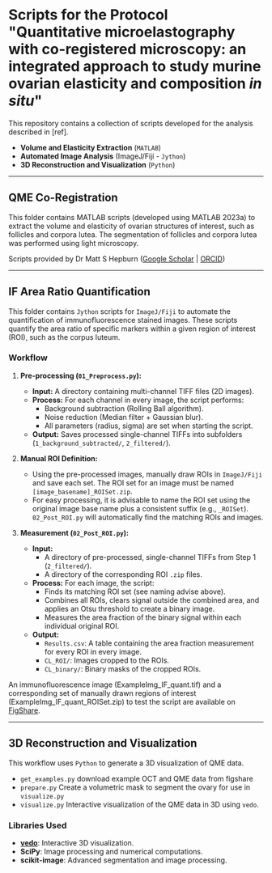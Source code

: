 # Scripts for the Protocol "Quantitative microelastography with co-registered microscopy: an integrated approach to study murine ovarian elasticity and composition *in situ*"

This repository contains a collection of scripts developed for the analysis described in [ref].  

- **Volume and Elasticity Extraction** (`MATLAB`)  
- **Automated Image Analysis** (ImageJ/Fiji - `Jython`)  
- **3D Reconstruction and Visualization** (`Python`)  

---

## QME Co-Registration  
This folder contains MATLAB scripts (developed using MATLAB 2023a) to extract the volume and elasticity of ovarian structures of interest, such as follicles and corpora lutea. The segmentation of follicles and corpora lutea was performed using light microscopy.  

Scripts provided by Dr Matt S Hepburn ([Google Scholar](https://scholar.google.com/citations?user=JVlWwAEAAAAJ&hl=en) | [ORCID](https://orcid.org/0000-0001-5953-4478))

---

## IF Area Ratio Quantification
This folder contains `Jython` scripts for `ImageJ/Fiji` to automate the quantification of immunofluorescence stained images. These scripts quantify the area ratio of specific markers within a given region of interest (ROI), such as the corpus luteum.


### Workflow

1. **Pre-processing (`01_Preprocess.py`):**
    * **Input:** A directory containing multi-channel TIFF files (2D images).
    * **Process:** For each channel in every image, the script performs:
        * Background subtraction (Rolling Ball algorithm).
        * Noise reduction (Median filter + Gaussian blur).
        * All parameters (radius, sigma) are set when starting the script.
    * **Output:** Saves processed single-channel TIFFs into subfolders (`1_background_subtracted/`, `2_filtered/`).

2. **Manual ROI Definition:**
    * Using the pre-processed images, manually draw ROIs in `ImageJ/Fiji` and save each set. The ROI set for an image must be named `[image_basename]_ROISet.zip`.
    * For easy processing, it is advisable to name the ROI set using the original image base name plus a consistent suffix (e.g., `_ROISet`). `02_Post_ROI.py` will automatically find the matching ROIs and images.

3. **Measurement (`02_Post_ROI.py`):**
    * **Input:**
        *   A directory of pre-processed, single-channel TIFFs from Step 1 (`2_filtered/`).
        *   A directory of the corresponding ROI `.zip` files.
   * **Process:** For each image, the script:
        * Finds its matching ROI set (see naming advise above).
        * Combines all ROIs, clears signal outside the combined area, and applies an Otsu threshold to create a binary image.
        * Measures the area fraction of the binary signal within each individual original ROI.
   * **Output:**
     * `Results.csv`: A table containing the area fraction measurement for every ROI in every image.
     * `CL_ROI/`: Images cropped to the ROIs.
     * `CL_binary/`: Binary masks of the cropped ROIs.


An immunofluorescence image (ExampleImg_IF_quant.tif) and a corresponding set of manually drawn regions of interest (ExampleImg_IF_quant_ROISet.zip) to test the script are available on [FigShare](https://doi.org/10.6084/m9.figshare.29973118.v1).


---

## 3D Reconstruction and Visualization
This workflow uses `Python` to generate a 3D visualization of QME data.  

* `get_examples.py` download example OCT and QME data from figshare
* `prepare.py` Create a volumetric mask to segment the ovary for use in `visualize.py`
* `visualize.py` Interactive visualization of the QME data in 3D using `vedo`.  

### Libraries Used  
- **[vedo](https://vedo.embl.es/)**: Interactive 3D visualization.  
- **SciPy**: Image processing and numerical computations.  
- **scikit-image**: Advanced segmentation and image processing.  
